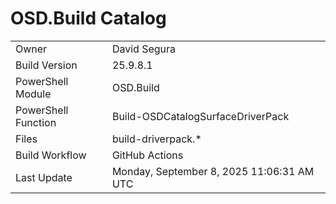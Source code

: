 ﻿# OSD.Build Catalog

| | |
|-|-|
| Owner | David Segura |
| Build Version | 25.9.8.1 |
| PowerShell Module | OSD.Build |
| PowerShell Function | Build-OSDCatalogSurfaceDriverPack |
| Files | build-driverpack.* |
| Build Workflow | GitHub Actions |
| Last Update | Monday, September 8, 2025 11:06:31 AM UTC |
